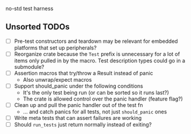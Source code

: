 no-std test harness

## Unsorted TODOs

- [ ] Pre-test constructors and teardown may be relevant for embedded platforms that set up peripherals?
- [ ] Reorganize crate because the `Test` prefix is unnecessary for a lot of items only pulled in by the macro. Test description types could go in a submodule?
- [ ] Assertion macros that try/throw a Result instead of panic
  - Also unwrap/expect macros
- [ ] Support should_panic under the following conditions
  - It's the only test being run (or can be sorted so it runs last?)
  - The crate is allowed control over the panic handler (feature flag?)
- [ ] Clean up and pull the panic handler out of the test fn
  - ... and catch panics for all tests, not just `should_panic` ones
- [ ] Write meta tests that can assert failures are working
- [ ] Should `run_tests` just return normally instead of exiting?
